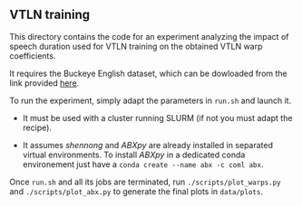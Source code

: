 ## VTLN training

This directory contains the code for an experiment analyzing the impact of
speech duration used for VTLN training on the obtained VTLN warp coefficients.

It requires the Buckeye English dataset, which can be dowloaded from the link
provided
[here](https://github.com/bootphon/Zerospeech2015#zerospeech-challenge-2015).

To run the experiment, simply adapt the parameters in `run.sh` and launch it.

* It must be used with a cluster running SLURM (if not you must adapt the
  recipe).

* It assumes *shennong* and *ABXpy* are already installed in separated virtual
  environments. To install *ABXpy* in a dedicated conda environement just have a
  ``conda create --name abx -c coml abx``.

Once `run.sh` and all its jobs are terminated, run `./scripts/plot_warps.py` and
`./scripts/plot_abx.py` to generate the final plots in `data/plots`.

